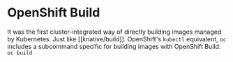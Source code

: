# OpenShift Build
It was the first cluster-integrated way of directly building images managed by Kubernetes. Just like [[knative/build]]. OpenShift's `kubectl` equivalent, `oc` includes a subcommand specific for building images with OpenShift Build: `oc build`

